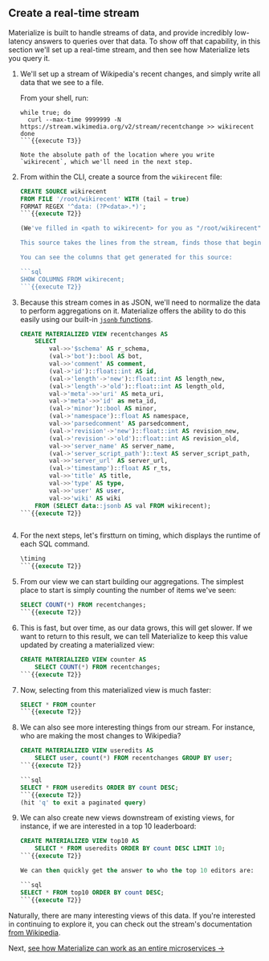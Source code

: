 ## Create a real-time stream

Materialize is built to handle streams of data, and provide incredibly low-latency answers to queries over that data. To show off that capability, in this section we'll set up a real-time stream, and then see how Materialize lets you query it.

1. We'll set up a stream of Wikipedia's recent changes, and simply write all data that we see to a file.

    From your shell, run:
    ```
    while true; do
      curl --max-time 9999999 -N https://stream.wikimedia.org/v2/stream/recentchange >> wikirecent
    done
    ```{{execute T3}}

    Note the absolute path of the location where you write `wikirecent`, which we'll need in the next step.

1. From within the CLI, create a source from the `wikirecent` file:

    ```sql
    CREATE SOURCE wikirecent
    FROM FILE '/root/wikirecent' WITH (tail = true)
    FORMAT REGEX '^data: (?P<data>.*)';
    ```{{execute T2}}

    (We've filled in <path to wikirecent> for you as "/root/wikirecent")

    This source takes the lines from the stream, finds those that begins with `data:`, and then captures the rest of the line in a column called `data`

    You can see the columns that get generated for this source:

    ```sql
    SHOW COLUMNS FROM wikirecent;
    ```{{execute T2}}

1. Because this stream comes in as JSON, we'll need to normalize the data to perform aggregations on it. Materialize offers the ability to do this easily using our built-in [`jsonb` functions](https://materialize.io/docs/sql/functions/#json).

    ```sql
    CREATE MATERIALIZED VIEW recentchanges AS
        SELECT
            val->>'$schema' AS r_schema,
            (val->'bot')::bool AS bot,
            val->>'comment' AS comment,
            (val->'id')::float::int AS id,
            (val->'length'->'new')::float::int AS length_new,
            (val->'length'->'old')::float::int AS length_old,
            val->'meta'->>'uri' AS meta_uri,
            val->'meta'->>'id' as meta_id,
            (val->'minor')::bool AS minor,
            (val->'namespace')::float AS namespace,
            val->>'parsedcomment' AS parsedcomment,
            (val->'revision'->'new')::float::int AS revision_new,
            (val->'revision'->'old')::float::int AS revision_old,
            val->>'server_name' AS server_name,
            (val->'server_script_path')::text AS server_script_path,
            val->>'server_url' AS server_url,
            (val->'timestamp')::float AS r_ts,
            val->>'title' AS title,
            val->>'type' AS type,
            val->>'user' AS user,
            val->>'wiki' AS wiki
        FROM (SELECT data::jsonb AS val FROM wikirecent);
    ```{{execute T2}}



1. For the next steps, let's firstturn on timing, which displays the runtime of each SQL command.

    ```sql
    \timing
    ```{{execute T2}}

1. From our view we can start building our aggregations. The simplest place to start is simply counting the number of items we've seen:

    ```sql
    SELECT COUNT(*) FROM recentchanges;
    ```{{execute T2}}

1. This is fast, but over time, as our data grows, this will get
slower. If we want to return to this result, we can tell Materialize
to keep this value updated by creating a materialized view:

    ```sql
    CREATE MATERIALIZED VIEW counter AS
        SELECT COUNT(*) FROM recentchanges;
    ```{{execute T2}}

1. Now, selecting from this materialized view is much faster:

   ```sql
   SELECT * FROM counter
   ```{{execute T2}}

1. We can also see more interesting things from our stream. For instance, who are making the most changes to Wikipedia?

    ```sql
    CREATE MATERIALIZED VIEW useredits AS
        SELECT user, count(*) FROM recentchanges GROUP BY user;
    ```{{execute T2}}

    ```sql
    SELECT * FROM useredits ORDER BY count DESC;
    ```{{execute T2}}
    (hit 'q' to exit a paginated query)

1. We can also create new views downstream of existing views, for instance, if we are interested in a top 10 leaderboard:

    ```sql
    CREATE MATERIALIZED VIEW top10 AS
        SELECT * FROM useredits ORDER BY count DESC LIMIT 10;
    ```{{execute T2}}

    We can then quickly get the answer to who the top 10 editors are:

    ```sql
    SELECT * FROM top10 ORDER BY count DESC;
    ```{{execute T2}}

Naturally, there are many interesting views of this data. If you're
interested in continuing to explore it, you can check out the stream's
documentation [from
Wikipedia](https://stream.wikimedia.org/?doc#/Streams/get_v2_stream_recentchange).


Next, [see how Materialize can work as an entire microservices →](https://materialize.io/docs/demos/microservice/)
